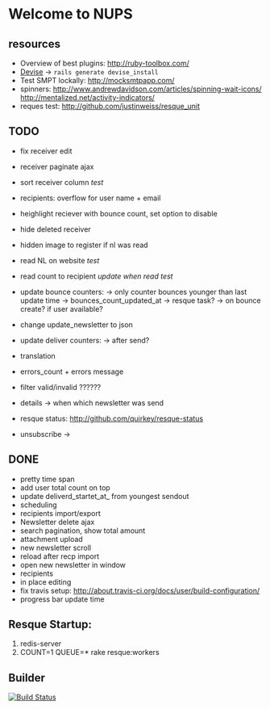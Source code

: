 # Welcome to NUPS

## resources

  * Overview of best plugins: http://ruby-toolbox.com/
  * [Devise](http://github.com/plataformatec/devise) -> `rails generate devise_install`
  * Test SMPT lockally: http://mocksmtpapp.com/
  *  spinners:
  http://www.andrewdavidson.com/articles/spinning-wait-icons/
  http://mentalized.net/activity-indicators/
  * reques test: http://github.com/justinweiss/resque_unit

## TODO
  * fix receiver edit
  * receiver paginate ajax
  * sort receiver column *test*
  * recipients: overflow for user name + email
  * heighlight reciever with bounce count, set option to disable
  * hide deleted receiver

  * hidden image to register if nl was read
  * read NL on website *test*

  * read count to recipient *update when read* *test*

  * update bounce counters:
     -> only counter bounces younger than last update time -> bounces_count_updated_at
     -> resque task?
     -> on bounce create? if user available?
  * change update_newsletter to json
  * update deliver counters:
    -> after send?
  * translation
  * errors_count + errors message
  * filter valid/invalid ??????
  * details -> when which newsletter was send
  * resque status: http://github.com/quirkey/resque-status
  * unsubscribe ->

## DONE
  * pretty time span
  * add user total count on top
  * update deliverd_startet_at_ from youngest sendout
  * scheduling
  * recipients import/export
  * Newsletter delete ajax
  * search pagination, show total amount
  * attachment upload
  * new newsletter scroll
  * reload after recp import
  * open new newsletter in window
  * recipients
  * in place editing
  * fix travis setup: http://about.travis-ci.org/docs/user/build-configuration/
  * progress bar update time

## Resque Startup:

  1. redis-server
  2. COUNT=1 QUEUE=* rake resque:workers

## Builder
[![Build Status](https://secure.travis-ci.org/rngtng/nups.png)](http://travis-ci.org/rngtng/nups)
